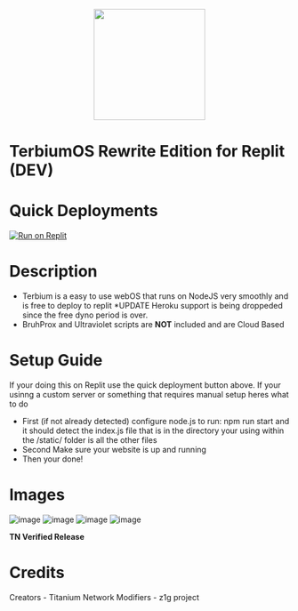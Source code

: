 <p align="center"><img src="https://raw.githubusercontent.com/z1g-project/terbium/main/static/resources/terbium.png" height="200">
</p>

# TerbiumOS Rewrite Edition for Replit (DEV)

# Quick Deployments
[![Run on Replit](https://raw.githubusercontent.com/BinBashBanana/deploy-buttons/master/buttons/remade/replit.svg)](https://replit.com/github/z1g-project/terbium-replit)

# Description
 - Terbium is a easy to use webOS that runs on NodeJS very smoothly and is free to deploy to replit *UPDATE Heroku support is being droppeded since the free dyno period is over.
 - BruhProx and Ultraviolet scripts are **NOT** included and are Cloud Based
 
# Setup Guide
 If your doing this on Replit use the quick deployment button above. If your usinng a custom server or something that requires manual setup heres what to do
   - First (if not already detected) configure node.js to run: npm run start and it should detect the index.js file that is in the directory your using within the /static/ folder is all the other files
   - Second Make sure your website is up and running
   - Then your done!
   
# Images
![image](https://user-images.githubusercontent.com/49733954/191388633-1b1f27b0-3ceb-4043-a741-6c3d72440da8.png)
![image](https://user-images.githubusercontent.com/49733954/191388585-055bff3e-3b09-4d46-9c92-e457a51da8d7.png)
![image](https://user-images.githubusercontent.com/49733954/191388608-6cb6f5e0-a6b5-47c8-a50f-a6b3791a1778.png)
![image](https://raw.githubusercontent.com/z1g-project/legacy-Terbium/main/static/resources/alm-prev.png)

**TN Verified Release**

# Credits
 Creators - Titanium Network
 Modifiers - z1g project
